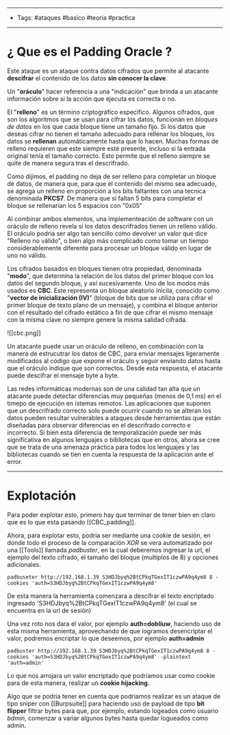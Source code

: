 ----------------
- Tags: #ataques #basico #teoria #practica
------------

# ¿ Que es el **Padding Oracle** ? 

Este ataque es un ataque contra datos cifrados que permite al atacante **descifrar** el contenido de los datos **sin conocer la clave**. 

Un "**oráculo**"  hacer referencia a una "indicación" que brinda a un atacante información sobre si la acción que ejecuta es correcta o no. 

El "**relleno**" es un término criptográfico especifico. Algunos cifrados, que son los algoritmos que se usan para cifrar los datos, funcionan en *bloques de datos* en los que cada bloque tiene un tamaño fijo. Si los datos que deseas cifrar no tienen el tamaño adecuado para rellenar los bloques, los datos se **rellenan** automáticamente hasta que lo hacen. Muchas formas de relleno requieren que este siempre esté presente, incluso si la entrada original tenía el tamaño correcto. Esto permite que el relleno siempre se quite de manera segura tras el descrifrado. 


Como dijimos, el padding no deja de ser relleno para completar un bloque de datos, de manera que, para que el contenido del mismo sea adecuado, se agrega un relleno en proporción a los bits faltantes con una tecnica denominada **PKCS7**.  De manera que si faltan 5 bits para completar el bloque se rellenarian los 5 espacios con "0x05"


Al combinar ambos elementos, una implementeación de software con un oráculo de relleno revela si los datos descrifrados tienen un relleno válido. El oráculo podría ser algo tan sencillo como devolver un valor que dice "Relleno no válido", o bien algo más complicado como tomar un tiempo considerablemente diferente para procesar un bloque válido en lugar de uno no válido. 

Los cifrados basados en bloques tienen otra propiedad, denominada "**modo**", que determina la relación de los datos del primer bloque con los datos del segundo bloque, y así sucesivamente. Uno de los modos más usados es **CBC**. Este representa un bloque aleatorio inicila, conocido como "**vector de inicialización (IV)**" (bloque de bits que se utiliza para cifrar el primer bloque de texto plano de un mensaje), y combina el bloque anterior con el resultado del cifrado estático a fin de que cifrar el mismo mensaje con la misma clave no siempre genere la misma salidad cifrada.

![[cbc.png]]


Un atacante puede usar un oráculo de relleno, en combinación con la manera de estrucutrar los datos de CBC, para enviar mensajes ligeramente modificados al código que expone el oráculo y seguir enviando datos hasta que el oráculo indique que son correctos. Desde esta respuesta, el atacante puede descifrar el mensaje byte a byte. 

Las redes informáticas modernas son de una calidad tan alta que un atacante puede detectar diferencias muy pequeñas (menos de 0,1 ms) en el timepo de ejecución en istemas remotos. Las aplicaciones que suponen que un descrifrado correcto solo puede ocurrir cuando no se alteran los datos pueden resultar vulnerables a ataques desde herramientas que están diseñadas para observar diferencias en el descrifrado correcto e incorrecto. Si bien esta diferencia de temporalización puede ser más significativa en algunos lenguajes o bibliotecas que en otros, ahora se cree que se trata de una amenaza práctica para todos los lenguajes y las bibliotecas cuando se tien en cuenta la respuesta de la aplicación ante el error. 

----

# Explotación 

Para poder explotar esto, primero hay que terminar de tener bien en claro que es lo que esta pasando [[CBC_padding]]. 

 Ahora, para explotar esto, podria ser mediante una cookie de sesión, en donde todo el proceso de la comparación *XOR* se vera automatizado por una [[Tools]] llamada *padbuster*, en la cual deberemos ingresar la url, el ejemplo del texto cifrado, el tamaño del bloque (multiplos de 8) y opciones adicionales. 

```shell
padbuseter http://192.168.1.39 S3HDJbyq%2BtCPkqTGexIT1czwPA9q4ym8 8 -cookies 'auth=S3HDJbyq%2BtCPkqTGexIT1czwPA9q4ym8' 
```

De esta manera la herramienta comenzara a descifrar el texto encriptado ingresado 'S3HDJbyq%2BtCPkqTGexIT1czwPA9q4ym8' (el cual se encuentra en la url de sesión) 

Una vez roto nos dara el valor, por ejemplo **auth=dobliuw**, haciendo uso de esta misma herramienta, aprovechando de que logramos desencriptar el valor, podremos encriptar lo que deseemos, por ejemplo **auth=admin**

```shell
padbuster http://192.168.1.39 S3HDJbyq%2BtCPkqTGexIT1czwPA9q4ym8 8 -cookies 'auth=S3HDJbyq%2BtCPkqTGexIT1czwPA9q4ym8' -plaintext 'auth=admin'
```

Lo que nos arrojara un valor encriptado que podriamos usar como cookie para de esta manera, realizar un **cookie hijacking**. 

Algo que se podria tener en cuenta que podriamos realizar es un ataque de tipo sniper con [[Burpsuite]] para haciendo uso de payload de tipo **bit flipper** filtrar bytes para que, por ejemplo, estando logeados como usuario *bdmin*, comenzar a variar algunos bytes hasta quedar logueados como admin. 




